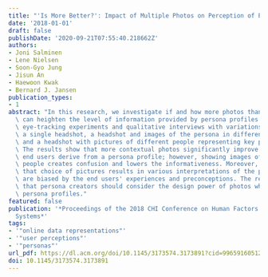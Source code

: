 ```yaml
---
title: "'Is More Better?': Impact of Multiple Photos on Perception of Persona Profiles"
date: '2018-01-01'
draft: false
publishDate: '2020-09-21T07:55:40.218662Z'
authors:
- Joni Salminen
- Lene Nielsen
- Soon-Gyo Jung
- Jisun An
- Haewoon Kwak
- Bernard J. Jansen
publication_types:
- 1
abstract: "In this research, we investigate if and how more photos than a single headshot\
  \ can heighten the level of information provided by persona profiles. We conduct\
  \ eye-tracking experiments and qualitative interviews with variations in the photos:\
  \ a single headshot, a headshot and images of the persona in different contexts,\
  \ and a headshot with pictures of different people representing key persona attributes.\
  \ The results show that more contextual photos significantly improve the information\
  \ end users derive from a persona profile; however, showing images of different\
  \ people creates confusion and lowers the informativeness. Moreover, we discover\
  \ that choice of pictures results in various interpretations of the persona that\
  \ are biased by the end users' experiences and preconceptions. The results imply\
  \ that persona creators should consider the design power of photos when creating\
  \ persona profiles."
featured: false
publication: '*Proceedings of the 2018 CHI Conference on Human Factors in Computing
  Systems*'
tags:
- '"online data representations"'
- '"user perceptions"'
- '"personas"'
url_pdf: https://dl.acm.org/doi/10.1145/3173574.3173891?cid=99659160512
doi: 10.1145/3173574.3173891
---
```


